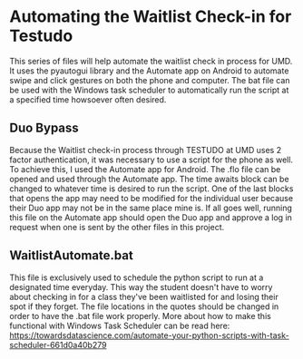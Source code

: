 # Automating the Waitlist Check-in for Testudo
This series of files will help automate the waitlist check in process for UMD. It uses the pyautogui library and the Automate app on Android to automate swipe and click gestures on both the phone and computer. The bat file can be used with the Windows task scheduler to automatically run the script at a specified time howsoever often desired.

## Duo Bypass
Because the Waitlist check-in process through TESTUDO at UMD uses 2 factor authentication, it was necessary to use a script for the phone as well. To achieve this, I used the Automate app for Android. The .flo file can be opened and used through the Automate app. The time awaits block can be changed to whatever time is desired to run the script. One of the last blocks that opens the app may need to be modified for the individual user because their Duo app may not be in the same place mine is. If all goes well, running this file on the Automate app should open the Duo app and approve a log in request when one is sent by the other files in this project.

## WaitlistAutomate.bat
This file is exclusively used to schedule the python script to run at a designated time everyday. This way the student doesn't have to worry about checking in for a class they've been waitlisted for and losing their spot if they forget. The file locations in the quotes should be changed in order to have the .bat file work properly. More about how to make this functional with Windows Task Scheduler can be read here: https://towardsdatascience.com/automate-your-python-scripts-with-task-scheduler-661d0a40b279
